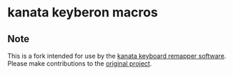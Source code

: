 # kanata keyberon macros

## Note

This is a fork intended for use by the [kanata keyboard remapper software](https://github.com/jtroo/keyberon).
Please make contributions to the [original project](https://github.com/TeXitoi/keyberon).
